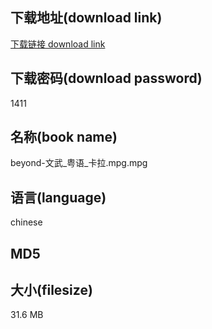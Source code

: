## 下载地址(download link)
[下载链接 download link](https://voluble-croquembouche-d321dc.netlify.app/?s=beyond-%E6%96%87%E6%AD%A6_%E7%B2%A4%E8%AF%AD_%E5%8D%A1%E6%8B%89.mpg)

## 下载密码(download password)
1411

## 名称(book name)
beyond-文武_粤语_卡拉.mpg.mpg

## 语言(language)
chinese

## MD5


## 大小(filesize)
31.6 MB
